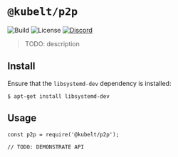 # `@kubelt/p2p`

![Build](https://img.shields.io/github/checks-status/kubelt/kubelt/main)
![License](https://img.shields.io/github/license/kubelt/kubelt)
[![Discord](https://img.shields.io/discord/790660849471062046?label=Discord)](https://discord.gg/m8NbsgByA9)

> TODO: description

## Install

Ensure that the `libsystemd-dev` dependency is installed:

```
$ apt-get install libsystemd-dev
```

## Usage

```
const p2p = require('@kubelt/p2p');

// TODO: DEMONSTRATE API
```
